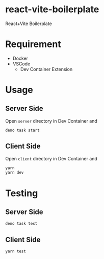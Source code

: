 # react-vite-boilerplate

React+Vite Boilerplate

# Requirement

- Docker
- VSCode
  - Dev Container Extension

# Usage

## Server Side

Open `server` directory in Dev Container and

```sh
deno task start
```

## Client Side

Open `client` directory in Dev Container and

```sh
yarn
yarn dev
```

# Testing

## Server Side

```sh
deno task test
```

## Client Side

```sh
yarn test
```
